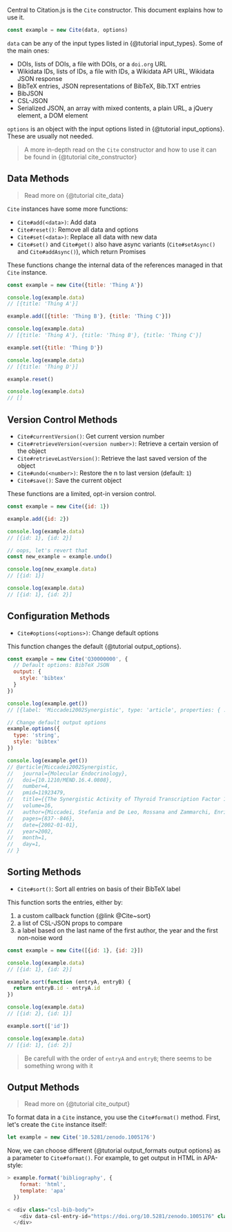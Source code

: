 Central to Citation.js is the `Cite` constructor. This document explains how to use it.

```js
const example = new Cite(data, options)
```

`data` can be any of the input types listed in {@tutorial input_types}. Some of the main ones:

  * DOIs, lists of DOIs, a file with DOIs, or a `doi.org` URL
  * Wikidata IDs, lists of IDs, a file with IDs, a Wikidata API URL, Wikidata JSON response
  * BibTeX entries, JSON representations of BibTeX, Bib.TXT entries
  * BibJSON
  * CSL-JSON
  * Serialized JSON, an array with mixed contents, a plain URL, a jQuery element, a DOM element

`options` is an object with the input options listed in {@tutorial input_options}. These are usually not needed.

> A more in-depth read on the `Cite` constructor and how to use it can be found in {@tutorial cite_constructor}

## Data Methods

> Read more on {@tutorial cite_data}

`Cite` instances have some more functions:

  * `Cite#add(<data>)`: Add data
  * `Cite#reset()`: Remove all data and options
  * `Cite#set(<data>)`: Replace all data with new data
  * `Cite#set()` and `Cite#get()` also have async variants (`Cite#setAsync()` and `Cite#addAsync()`), which return Promises

These functions change the internal data of the references managed in that `Cite` instance.

```js
const example = new Cite({title: 'Thing A'})

console.log(example.data)
// [{title: 'Thing A'}]

example.add([{title: 'Thing B'}, {title: 'Thing C'}])

console.log(example.data)
// [{title: 'Thing A'}, {title: 'Thing B'}, {title: 'Thing C'}]

example.set({title: 'Thing D'})

console.log(example.data)
// [{title: 'Thing D'}]

example.reset()

console.log(example.data)
// []
```

## Version Control Methods

  * `Cite#currentVersion()`: Get current version number
  * `Cite#retrieveVersion(<version number>)`: Retrieve a certain version of the object
  * `Cite#retrieveLastVersion()`: Retrieve the last saved version of the object
  * `Cite#undo(<number>)`: Restore the n to last version (default: `1`)
  * `Cite#save()`: Save the current object

These functions are a limited, opt-in version control.

```js
const example = new Cite({id: 1})

example.add({id: 2})

console.log(example.data)
// [{id: 1}, {id: 2}]

// oops, let's revert that
const new_example = example.undo()

console.log(new_example.data)
// [{id: 1}]

console.log(example.data)
// [{id: 1}, {id: 2}]
```

## Configuration Methods

  * `Cite#options(<options>)`: Change default options

This function changes the default {@tutorial output_options}.

```js
const example = new Cite('Q30000000', {
  // Default options: BibTeX JSON
  output: {
    style: 'bibtex'
  }
})

console.log(example.get())
// [{label: 'Miccadei2002Synergistic', type: 'article', properties: { ... }]

// Change default output options
example.options({
  type: 'string',
  style: 'bibtex'
})

console.log(example.get())
// @article{Miccadei2002Synergistic,
//   journal={Molecular Endocrinology},
//   doi={10.1210/MEND.16.4.0808},
//   number=4,
//   pmid=11923479,
//   title={{The Synergistic Activity of Thyroid Transcription Factor 1 and Pax 8 Relies on the Promoter/Enhancer Interplay}},
//   volume=16,
//   author={Miccadei, Stefania and De Leo, Rossana and Zammarchi, Enrico and Natali, Pier Giorgio and Civitareale, Donato},
//   pages={837--846},
//   date={2002-01-01},
//   year=2002,
//   month=1,
//   day=1,
// }
```

## Sorting Methods

  * `Cite#sort()`: Sort all entries on basis of their BibTeX label

This function sorts the entries, either by:

  1. a custom callback function {@link @Cite~sort}
  2. a list of CSL-JSON props to compare
  3. a label based on the last name of the first author, the year and the first non-noise word

```js
const example = new Cite([{id: 1}, {id: 2}])

console.log(example.data)
// [{id: 1}, {id: 2}]

example.sort(function (entryA, entryB) {
  return entryB.id - entryA.id
})

console.log(example.data)
// [{id: 2}, {id: 1}]

example.sort(['id'])

console.log(example.data)
// [{id: 1}, {id: 2}]
```

> Be carefull with the order of `entryA` and `entryB`; there seems to be something wrong with it

## Output Methods

> Read more on {@tutorial cite_output}

To format data in a `Cite` instance, you use the `Cite#format()` method. First, let's create the `Cite` instance itself:

```js
let example = new Cite('10.5281/zenodo.1005176')
```

Now, we can choose different {@tutorial output_formats output options} as a parameter to `Cite#format()`. For example, to get output in HTML in APA-style:

```js
> example.format('bibliography', {
    format: 'html',
    template: 'apa'
  })

< <div class="csl-bib-body">
    <div data-csl-entry-id="https://doi.org/10.5281/zenodo.1005176" class="csl-entry">Willighagen, L., &#38; Willighagen, E. (2017, October 9). Larsgw/Citation.Js V0.3.3. Zenodo. https://doi.org/10.5281/zenodo.1005176</div>
  </div>
```
